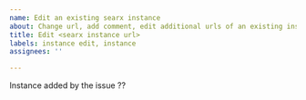 ```yaml
---
name: Edit an existing searx instance
about: Change url, add comment, edit additional urls of an existing instance.
title: Edit <searx instance url>
labels: instance edit, instance
assignees: ''

---
```


<!--
Replace <searx instance url> in the title by the URL.
Replace the ?? below.
-->
Instance added by the issue ??

<!-- describe your change -->
